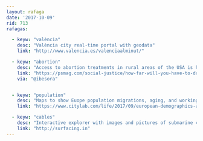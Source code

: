 ```yaml
---
layout: rafaga
date: '2017-10-09'
rid: 713
rafagas:

  - keyw: "valència"
    desc: "València city real-time portal with geodata"
    link: "http://www.valencia.es/valenciaalminut/"

  - keyw: "abortion"
    desc: "Access to abortion treatments in rural areas of the USA is hard and with long distances"
    link: "https://psmag.com/social-justice/how-far-will-you-have-to-drive-to-get-an-abortion"
    via: "@ibesora"


  - keyw: "population"
    desc: "Maps to show Euope population migrations, aging, and working"
    link: "https://www.citylab.com/life/2017/09/european-demographics-aging-employment-migration/540084/"

  - keyw: "cables"
    desc: "Interactive explorer with images and pictures of submarine communication cables"
    link: "http://surfacing.in"
---
```

